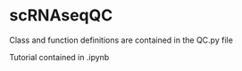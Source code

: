 # scRNAseqQC

Class and function definitions are contained in the QC.py file

Tutorial contained in .ipynb
